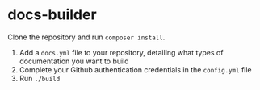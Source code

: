 # docs-builder

Clone the repository and run `composer install`.

1. Add a `docs.yml` file to your repository, detailing what types of documentation you want to build
2. Complete your Github authentication credentials in the `config.yml` file
3. Run `./build`
